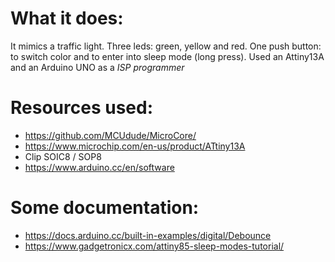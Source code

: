 # What it does:
It mimics a traffic light. Three leds: green, yellow and red. One push button: to switch color and to enter into sleep mode (long press).
Used an Attiny13A and an Arduino UNO as a *ISP programmer* 

# Resources used:
- https://github.com/MCUdude/MicroCore/
- https://www.microchip.com/en-us/product/ATtiny13A
- Clip SOIC8 / SOP8
- https://www.arduino.cc/en/software

# Some documentation:
- https://docs.arduino.cc/built-in-examples/digital/Debounce
- https://www.gadgetronicx.com/attiny85-sleep-modes-tutorial/
